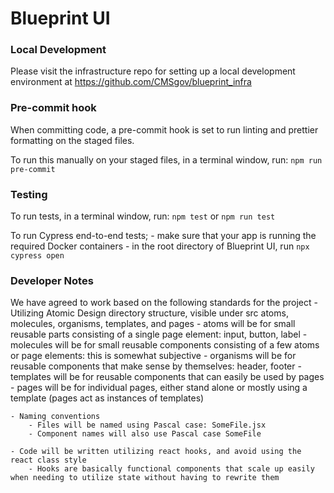 # Blueprint UI

### Local Development

Please visit the infrastructure repo for setting up a local development environment at https://github.com/CMSgov/blueprint_infra

### Pre-commit hook

When committing code, a pre-commit hook is set to run linting and prettier formatting on the staged files.

To run this manually on your staged files, in a terminal window, run: `npm run pre-commit`

### Testing

To run tests, in a terminal window, run: `npm test` or `npm run test`

To run Cypress end-to-end tests;
    - make sure that your app is running the required Docker containers
    - in the root directory of Blueprint UI, run `npx cypress open`

### Developer Notes

We have agreed to work based on the following standards for the project
    - Utilizing Atomic Design directory structure, visible under src atoms, molecules, organisms, templates, and pages
        - atoms will be for small reusable parts consisting of a single page element: input, button, label
        - molecules will be for small reusable components consisting of a few atoms or page elements: this is somewhat subjective 
        - organisms will be for reusable components that make sense by themselves: header, footer
        - templates will be for reusable components that can easily be used by pages
        - pages will be for individual pages, either stand alone or mostly using a template (pages act as instances of templates)

    - Naming conventions
        - Files will be named using Pascal case: SomeFile.jsx
        - Component names will also use Pascal case SomeFile

    - Code will be written utilizing react hooks, and avoid using the react class style
        - Hooks are basically functional components that scale up easily when needing to utilize state without having to rewrite them

